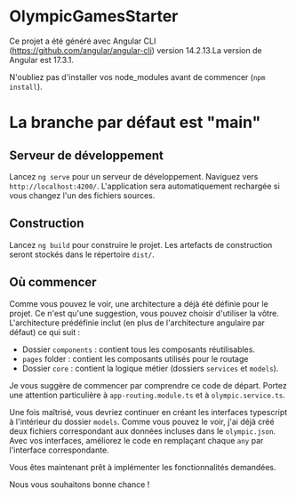 # OlympicGamesStarter

Ce projet a été généré avec Angular CLI (https://github.com/angular/angular-cli) version 14.2.13.La version de Angular est 17.3.1.

N'oubliez pas d'installer vos node_modules avant de commencer (`npm install`).

# La branche par défaut est "main"

## Serveur de développement

Lancez `ng serve` pour un serveur de développement. Naviguez vers `http://localhost:4200/`. L'application sera automatiquement rechargée si vous changez l'un des fichiers sources.

## Construction

Lancez `ng build` pour construire le projet. Les artefacts de construction seront stockés dans le répertoire `dist/`.

## Où commencer

Comme vous pouvez le voir, une architecture a déjà été définie pour le projet. Ce n'est qu'une suggestion, vous pouvez choisir d'utiliser la vôtre. L'architecture prédéfinie inclut (en plus de l'architecture angulaire par défaut) ce qui suit :

- Dossier `components` : contient tous les composants réutilisables.
- `pages` folder : contient les composants utilisés pour le routage
- Dossier `core` : contient la logique métier (dossiers `services` et `models`).

Je vous suggère de commencer par comprendre ce code de départ. Portez une attention particulière à `app-routing.module.ts` et à `olympic.service.ts`.

Une fois maîtrisé, vous devriez continuer en créant les interfaces typescript à l'intérieur du dossier `models`. Comme vous pouvez le voir, j'ai déjà créé deux fichiers correspondant aux données incluses dans le `olympic.json`. Avec vos interfaces, améliorez le code en remplaçant chaque `any` par l'interface correspondante.

Vous êtes maintenant prêt à implémenter les fonctionnalités demandées.

Nous vous souhaitons bonne chance !

